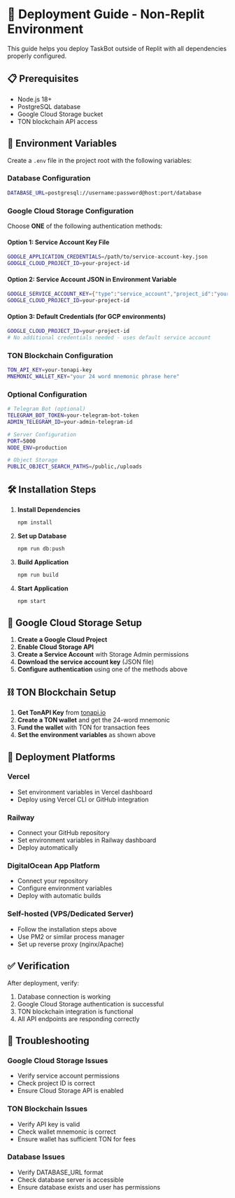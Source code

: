 # 🚀 Deployment Guide - Non-Replit Environment

This guide helps you deploy TaskBot outside of Replit with all dependencies properly configured.

## 📋 Prerequisites

- Node.js 18+ 
- PostgreSQL database
- Google Cloud Storage bucket
- TON blockchain API access

## 🔧 Environment Variables

Create a `.env` file in the project root with the following variables:

### Database Configuration
```bash
DATABASE_URL=postgresql://username:password@host:port/database
```

### Google Cloud Storage Configuration
Choose **ONE** of the following authentication methods:

#### Option 1: Service Account Key File
```bash
GOOGLE_APPLICATION_CREDENTIALS=/path/to/service-account-key.json
GOOGLE_CLOUD_PROJECT_ID=your-project-id
```

#### Option 2: Service Account JSON in Environment Variable
```bash
GOOGLE_SERVICE_ACCOUNT_KEY={"type":"service_account","project_id":"your-project",...}
GOOGLE_CLOUD_PROJECT_ID=your-project-id
```

#### Option 3: Default Credentials (for GCP environments)
```bash
GOOGLE_CLOUD_PROJECT_ID=your-project-id
# No additional credentials needed - uses default service account
```

### TON Blockchain Configuration
```bash
TON_API_KEY=your-tonapi-key
MNEMONIC_WALLET_KEY="your 24 word mnemonic phrase here"
```

### Optional Configuration
```bash
# Telegram Bot (optional)
TELEGRAM_BOT_TOKEN=your-telegram-bot-token
ADMIN_TELEGRAM_ID=your-admin-telegram-id

# Server Configuration
PORT=5000
NODE_ENV=production

# Object Storage
PUBLIC_OBJECT_SEARCH_PATHS=/public,/uploads
```

## 🛠️ Installation Steps

1. **Install Dependencies**
   ```bash
   npm install
   ```

2. **Set up Database**
   ```bash
   npm run db:push
   ```

3. **Build Application**
   ```bash
   npm run build
   ```

4. **Start Application**
   ```bash
   npm start
   ```

## 🔐 Google Cloud Storage Setup

1. **Create a Google Cloud Project**
2. **Enable Cloud Storage API**
3. **Create a Service Account** with Storage Admin permissions
4. **Download the service account key** (JSON file)
5. **Configure authentication** using one of the methods above

## ⛓️ TON Blockchain Setup

1. **Get TonAPI Key** from [tonapi.io](https://tonapi.io)
2. **Create a TON wallet** and get the 24-word mnemonic
3. **Fund the wallet** with TON for transaction fees
4. **Set the environment variables** as shown above

## 🚀 Deployment Platforms

### Vercel
- Set environment variables in Vercel dashboard
- Deploy using Vercel CLI or GitHub integration

### Railway
- Connect your GitHub repository
- Set environment variables in Railway dashboard
- Deploy automatically

### DigitalOcean App Platform
- Connect your repository
- Configure environment variables
- Deploy with automatic builds

### Self-hosted (VPS/Dedicated Server)
- Follow the installation steps above
- Use PM2 or similar process manager
- Set up reverse proxy (nginx/Apache)

## ✅ Verification

After deployment, verify:
1. Database connection is working
2. Google Cloud Storage authentication is successful
3. TON blockchain integration is functional
4. All API endpoints are responding correctly

## 🔧 Troubleshooting

### Google Cloud Storage Issues
- Verify service account permissions
- Check project ID is correct
- Ensure Cloud Storage API is enabled

### TON Blockchain Issues
- Verify API key is valid
- Check wallet mnemonic is correct
- Ensure wallet has sufficient TON for fees

### Database Issues
- Verify DATABASE_URL format
- Check database server is accessible
- Ensure database exists and user has permissions
